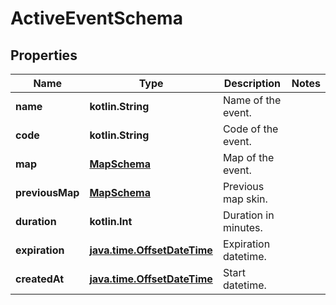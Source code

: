 
# ActiveEventSchema

## Properties
Name | Type | Description | Notes
------------ | ------------- | ------------- | -------------
**name** | **kotlin.String** | Name of the event. | 
**code** | **kotlin.String** | Code of the event. | 
**map** | [**MapSchema**](MapSchema.md) | Map of the event. | 
**previousMap** | [**MapSchema**](MapSchema.md) | Previous map skin. | 
**duration** | **kotlin.Int** | Duration in minutes. | 
**expiration** | [**java.time.OffsetDateTime**](java.time.OffsetDateTime.md) | Expiration datetime. | 
**createdAt** | [**java.time.OffsetDateTime**](java.time.OffsetDateTime.md) | Start datetime. | 



